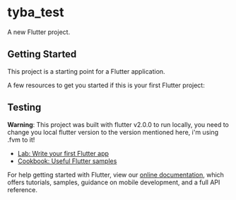 # tyba_test

A new Flutter project.

## Getting Started

This project is a starting point for a Flutter application.

A few resources to get you started if this is your first Flutter project:


## Testing

**Warning**: This project was built with flutter v2.0.0 to run locally, you need to change you local flutter version to the version mentioned here, i'm using .fvm to it!

- [Lab: Write your first Flutter app](https://flutter.dev/docs/get-started/codelab)
- [Cookbook: Useful Flutter samples](https://flutter.dev/docs/cookbook)

For help getting started with Flutter, view our
[online documentation](https://flutter.dev/docs), which offers tutorials,
samples, guidance on mobile development, and a full API reference.

